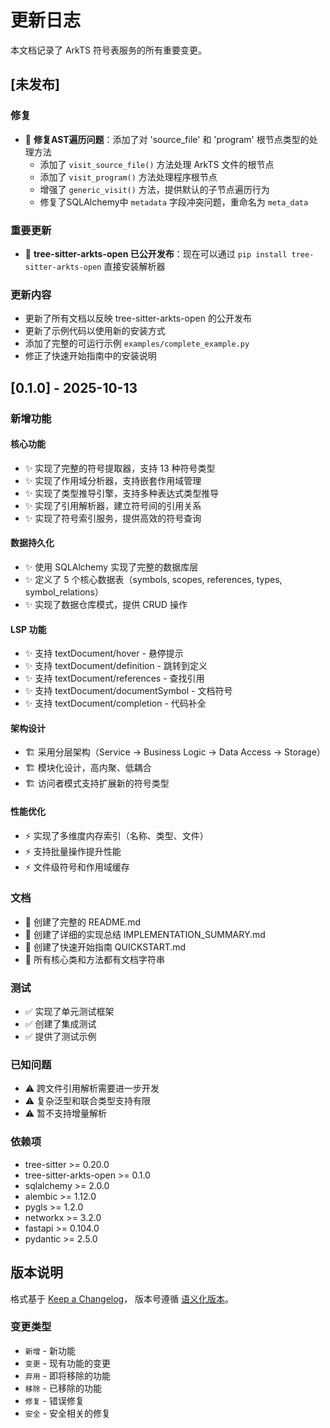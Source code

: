 # 更新日志

本文档记录了 ArkTS 符号表服务的所有重要变更。

## [未发布]

### 修复
- 🐛 **修复AST遍历问题**：添加了对 'source_file' 和 'program' 根节点类型的处理方法
  - 添加了 `visit_source_file()` 方法处理 ArkTS 文件的根节点
  - 添加了 `visit_program()` 方法处理程序根节点
  - 增强了 `generic_visit()` 方法，提供默认的子节点遍历行为
  - 修复了SQLAlchemy中 `metadata` 字段冲突问题，重命名为 `meta_data`

### 重要更新
- 🎉 **tree-sitter-arkts-open 已公开发布**：现在可以通过 `pip install tree-sitter-arkts-open` 直接安装解析器

### 更新内容
- 更新了所有文档以反映 tree-sitter-arkts-open 的公开发布
- 更新了示例代码以使用新的安装方式
- 添加了完整的可运行示例 `examples/complete_example.py`
- 修正了快速开始指南中的安装说明

## [0.1.0] - 2025-10-13

### 新增功能

#### 核心功能
- ✨ 实现了完整的符号提取器，支持 13 种符号类型
- ✨ 实现了作用域分析器，支持嵌套作用域管理
- ✨ 实现了类型推导引擎，支持多种表达式类型推导
- ✨ 实现了引用解析器，建立符号间的引用关系
- ✨ 实现了符号索引服务，提供高效的符号查询

#### 数据持久化
- ✨ 使用 SQLAlchemy 实现了完整的数据库层
- ✨ 定义了 5 个核心数据表（symbols, scopes, references, types, symbol_relations）
- ✨ 实现了数据仓库模式，提供 CRUD 操作

#### LSP 功能
- ✨ 支持 textDocument/hover - 悬停提示
- ✨ 支持 textDocument/definition - 跳转到定义
- ✨ 支持 textDocument/references - 查找引用
- ✨ 支持 textDocument/documentSymbol - 文档符号
- ✨ 支持 textDocument/completion - 代码补全

#### 架构设计
- 🏗️ 采用分层架构（Service → Business Logic → Data Access → Storage）
- 🏗️ 模块化设计，高内聚、低耦合
- 🏗️ 访问者模式支持扩展新的符号类型

#### 性能优化
- ⚡ 实现了多维度内存索引（名称、类型、文件）
- ⚡ 支持批量操作提升性能
- ⚡ 文件级符号和作用域缓存

### 文档
- 📝 创建了完整的 README.md
- 📝 创建了详细的实现总结 IMPLEMENTATION_SUMMARY.md
- 📝 创建了快速开始指南 QUICKSTART.md
- 📝 所有核心类和方法都有文档字符串

### 测试
- ✅ 实现了单元测试框架
- ✅ 创建了集成测试
- ✅ 提供了测试示例

### 已知问题
- ⚠️ 跨文件引用解析需要进一步开发
- ⚠️ 复杂泛型和联合类型支持有限
- ⚠️ 暂不支持增量解析

### 依赖项
- tree-sitter >= 0.20.0
- tree-sitter-arkts-open >= 0.1.0
- sqlalchemy >= 2.0.0
- alembic >= 1.12.0
- pygls >= 1.2.0
- networkx >= 3.2.0
- fastapi >= 0.104.0
- pydantic >= 2.5.0

## 版本说明

格式基于 [Keep a Changelog](https://keepachangelog.com/zh-CN/1.0.0/)，
版本号遵循 [语义化版本](https://semver.org/lang/zh-CN/)。

### 变更类型

- `新增` - 新功能
- `变更` - 现有功能的变更
- `弃用` - 即将移除的功能
- `移除` - 已移除的功能
- `修复` - 错误修复
- `安全` - 安全相关的修复
